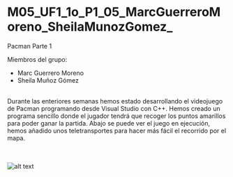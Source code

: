 # M05_UF1_1o_P1_05_MarcGuerreroMoreno_SheilaMunozGomez_

Pacman Parte 1

Miembros del grupo:
  - Marc Guerrero Moreno
  - Sheila Muñoz Gómez
  
<br />
Durante las enteriores semanas hemos estado desarrollando el videojuego de Pacman programando desde Visual Studio con C++.
Hemos creado un programa sencillo donde el jugador tendrá que recoger los puntos amarillos para poder ganar la partida. Abajo se puede ver 
el juego en ejecución, hemos añadido unos teletransportes para hacer más fácil el recorrido por el mapa.<br />

<br />
<br />


![alt text](https://cdn.discordapp.com/attachments/895781837589348392/911211766757871676/unknown.png)
    
